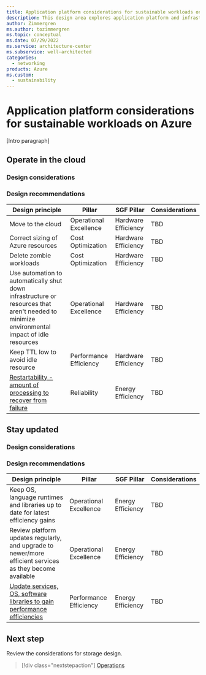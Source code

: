 ```yaml
---
title: Application platform considerations for sustainable workloads on Azure
description: This design area explores application platform and infrastructure considerations for sustainable workloads on Azure.
author: Zimmergren
ms.author: tozimmergren
ms.topic: conceptual
ms.date: 07/29/2022
ms.service: architecture-center
ms.subservice: well-architected
categories: 
  - networking
products: Azure
ms.custom:
  - sustainability
---
```


# Application platform considerations for sustainable workloads on Azure

[Intro paragraph]

## Operate in the cloud

### Design considerations

### Design recommendations

|Design principle|Pillar|SGF Pillar|Considerations|
|---|---|---|---|
|Move to the cloud|Operational Excellence|Hardware Efficiency|TBD|
|Correct sizing of Azure resources|Cost Optimization|Hardware Efficiency|TBD|
|Delete zombie workloads|Cost Optimization|Hardware Efficiency|TBD|
|Use automation to automatically shut down infrastructure or resources that aren't needed to minimize environmental impact of idle resources|Operational Excellence|Hardware Efficiency|TBD|
|Keep TTL low to avoid idle resource|Performance Efficiency|Hardware Efficiency|TBD|
|[Restartability - amount of processing to recover from failure](/azure/backup/manage-recovery-points#impact-of-expired-recovery-points-for-items-in-soft-deleted-state)|Reliability|Energy Efficiency|TBD|

## Stay updated

### Design considerations

### Design recommendations

|Design principle|Pillar|SGF Pillar|Considerations|
|---|---|---|---|
|Keep OS, language runtimes and libraries up to date for latest efficiency gains|Operational Excellence|Energy Efficiency|TBD|
|Review platform updates regularly, and upgrade to newer/more efficient services as they become available|Operational Excellence|Energy Efficiency|TBD|
|[Update services, OS, software libraries to gain performance efficiencies](/azure/architecture/hybrid/azure-update-mgmt)|Performance Efficiency|Energy Efficiency|TBD|

## Next step

Review the considerations for storage design.

> [!div class="nextstepaction"]
> [Operations](sustainability-storage.md)